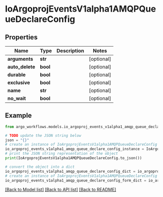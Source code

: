 # IoArgoprojEventsV1alpha1AMQPQueueDeclareConfig


## Properties

Name | Type | Description | Notes
------------ | ------------- | ------------- | -------------
**arguments** | **str** |  | [optional] 
**auto_delete** | **bool** |  | [optional] 
**durable** | **bool** |  | [optional] 
**exclusive** | **bool** |  | [optional] 
**name** | **str** |  | [optional] 
**no_wait** | **bool** |  | [optional] 

## Example

```python
from argo_workflows.models.io_argoproj_events_v1alpha1_amqp_queue_declare_config import IoArgoprojEventsV1alpha1AMQPQueueDeclareConfig

# TODO update the JSON string below
json = "{}"
# create an instance of IoArgoprojEventsV1alpha1AMQPQueueDeclareConfig from a JSON string
io_argoproj_events_v1alpha1_amqp_queue_declare_config_instance = IoArgoprojEventsV1alpha1AMQPQueueDeclareConfig.from_json(json)
# print the JSON string representation of the object
print(IoArgoprojEventsV1alpha1AMQPQueueDeclareConfig.to_json())

# convert the object into a dict
io_argoproj_events_v1alpha1_amqp_queue_declare_config_dict = io_argoproj_events_v1alpha1_amqp_queue_declare_config_instance.to_dict()
# create an instance of IoArgoprojEventsV1alpha1AMQPQueueDeclareConfig from a dict
io_argoproj_events_v1alpha1_amqp_queue_declare_config_form_dict = io_argoproj_events_v1alpha1_amqp_queue_declare_config.from_dict(io_argoproj_events_v1alpha1_amqp_queue_declare_config_dict)
```
[[Back to Model list]](../README.md#documentation-for-models) [[Back to API list]](../README.md#documentation-for-api-endpoints) [[Back to README]](../README.md)


